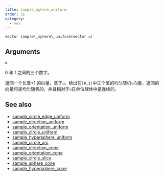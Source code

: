 ```yaml
---
title: sample_sphere_uniform
order: 31
category:
  - vex
---
```


`vector sample\_sphere\_uniform(vector u)`

## Arguments

`u`

0 和 1 之间的三个数字。

返回一个长度<1 的向量，基于`u`。给出在`[0,1)`中三个值的均匀随机`u`向量，返回的向量将是均匀随机的，并且相对于`u`在单位球体中是连续的。

## See also

- [sample_circle_edge_uniform](sample_circle_edge_uniform.html)
- [sample_direction_uniform](sample_direction_uniform.html)
- [sample_orientation_uniform](sample_orientation_uniform.html)
- [sample_circle_uniform](sample_circle_uniform.html)
- [sample_hypersphere_uniform](sample_hypersphere_uniform.html)
- [sample_circle_arc](sample_circle_arc.html)
- [sample_direction_cone](sample_direction_cone.html)
- [sample_orientation_cone](sample_orientation_cone.html)
- [sample_circle_slice](sample_circle_slice.html)
- [sample_sphere_cone](sample_sphere_cone.html)
- [sample_hypersphere_cone](sample_hypersphere_cone.html)
